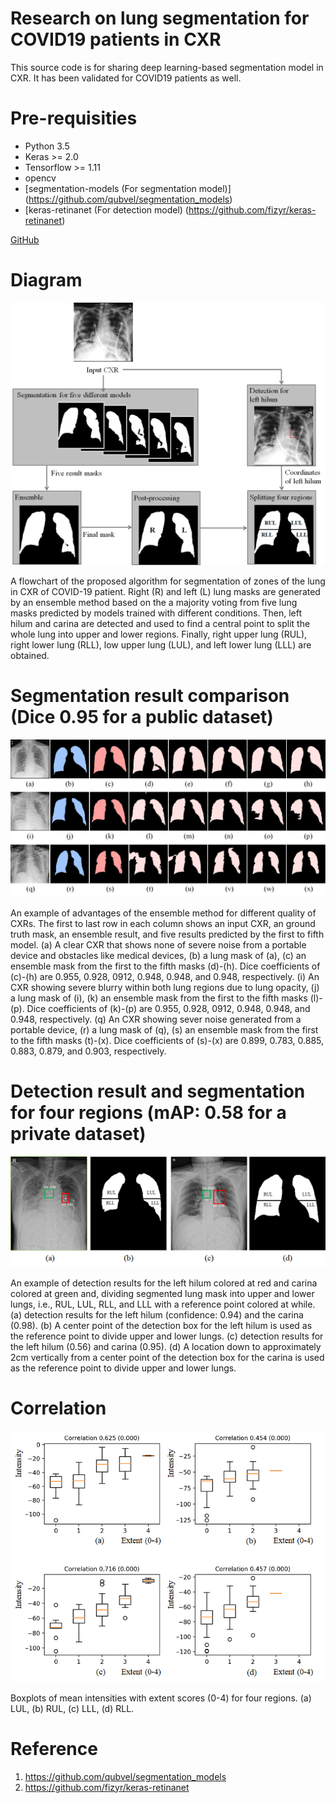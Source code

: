 # Research on lung segmentation for COVID19 patients in CXR
This source code is for sharing deep learning-based segmentation model in CXR. It has been validated for COVID19 patients as well.

# Pre-requisities
* Python 3.5
* Keras >= 2.0
* Tensorflow >= 1.11
* opencv
* [segmentation-models (For segmentation model)] (https://github.com/qubvel/segmentation_models)
* [keras-retinanet (For detection model) (https://github.com/fizyr/keras-retinanet)

[GitHub](http://github.com)

# Diagram
![Diagram](/img/Diagram.png)

A flowchart of the proposed algorithm for segmentation of zones of the lung in CXR of COVID-19 patient. Right (R) and left (L) lung masks are generated by an ensemble method based on the a majority voting from five lung masks predicted by models trained with different conditions. Then, left hilum and carina are detected and used to find a central point to split the whole lung into  upper and lower regions. Finally, right upper lung (RUL), right lower lung (RLL), low upper lung (LUL), and left lower lung (LLL) are obtained.

# Segmentation result comparison (Dice 0.95 for a public dataset)
![EnsembleResult](/img/EnsembleResult.png)

An example of advantages of the ensemble method for different quality of CXRs. The first to last row in each column shows an input CXR, an ground truth mask, an ensemble result, and five results predicted by the first to fifth model. (a) A clear CXR that shows none of severe noise from a portable device and obstacles like medical devices, (b) a lung mask of (a), (c) an ensemble mask from the first to the fifth masks (d)-(h). Dice coefficients of (c)-(h) are 0.955, 0.928, 0912, 0.948, 0.948, and 0.948, respectively. (i) An CXR showing severe blurry within both lung regions due to lung opacity, (j) a lung mask of (i), (k) an ensemble mask from the first to the fifth masks (l)-(p). Dice coefficients of (k)-(p) are 0.955, 0.928, 0912, 0.948, 0.948, and 0.948, respectively. (q) An CXR showing sever noise generated from a portable device, (r) a lung mask of (q), (s) an ensemble mask from the first to the fifth masks (t)-(x). Dice coefficients of (s)-(x) are 0.899, 0.783, 0.885, 0.883, 0.879, and 0.903, respectively.

# Detection result and segmentation for four regions (mAP: 0.58 for a private dataset)

![Detection](/img/DetectionResult.png)

An example of detection results for the left hilum colored at red and carina colored at green and, dividing segmented lung mask into upper and lower lungs, i.e., RUL, LUL, RLL, and LLL with a reference point colored at while. (a) detection results for the left hilum (confidence: 0.94) and the carina (0.98). (b) A center point of the detection box for the left hilum is used as the reference point to divide upper and lower lungs. (c) detection results for the left hilum (0.56) and carina (0.95). (d) A location down to approximately 2cm vertically from a center point of the detection box for the carina is used as the reference point to divide upper and lower lungs.

# Correlation
![CorrelationWithExtent](/img/CorrelationWithExtent.png)

Boxplots of mean intensities with extent scores (0-4) for four regions. (a) LUL, (b) RUL, (c) LLL, (d) RLL.

# Reference

1. https://github.com/qubvel/segmentation_models
2. https://github.com/fizyr/keras-retinanet
